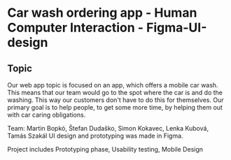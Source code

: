 # Car wash ordering app - Human Computer Interaction - Figma-UI-design

## Topic
Our web app topic is focused on an app, which offers a mobile car wash. This means that our
team would go to the spot where the car is and do the washing. This way our customers don't have to do
this for themselves. Our primary goal is to help people, to get some more time, by helping them out with
car caring obligations.

Team: Martin Bopkó, Štefan Dudaško, Simon Kokavec, Lenka Kubová, Tamás Szakál
UI design and prototyping was made in Figma. 

Project includes Prototyping phase, Usability testing, Mobile Design
